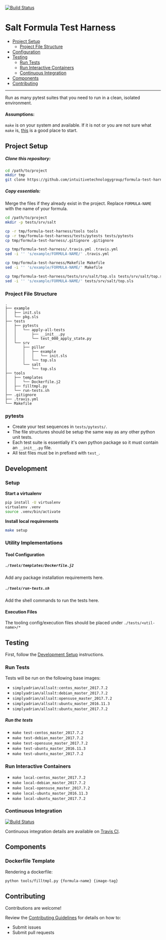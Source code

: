 [![Build Status](https://travis-ci.org/intuitivetechnologygroup/formula-test-harness.svg?branch=master)](https://travis-ci.org/intuitivetechnologygroup/formula-test-harness)

# <a name='documentation'></a> Salt Formula Test Harness

* [Project Setup](#project-setup)
  - [Project File Structure](#file-structure)
* [Configuration](#configuration)
* [Testing](#testing)
  - [Run Tests](#run-tests)
  - [Run Interactive Containers](#run-containers)
  - [Continuous Integration](#ci)
* [Components](#components)
* [Contributing](#Contributing)

---

Run as many pytest suites that you need to run in a clean, isolated environment.

#### Assumptions:

`make` is on your system and available. If it is not or you are not sure what
`make` is, [this](https://www.gnu.org/software/make/) is a good place to start.


## <a name='project-setup'></a> Project Setup

##### Clone this repository:

```bash
cd /path/to/project
mkdir tmp
git clone https://github.com/intuitivetechnologygroup/formula-test-harness.git tmp/formula-test-harness
```

##### Copy essentials:

Merge the files if they already exist in the project.
Replace `FORMULA-NAME` with the name of your formula.

```bash
cd /path/to/project
mkdir -p tests/srv/salt

cp -r tmp/formula-test-harness/tools tools
cp -r tmp/formula-test-harness/tests/pytests tests/pytests
cp tmp/formula-test-harness/.gitignore .gitignore

cp tmp/formula-test-harness/.travis.yml .travis.yml
sed -i '' 's/example/FORMULA-NAME/' .travis.yml

cp tmp/formula-test-harness/Makefile Makefile
sed -i '' 's/example/FORMULA-NAME/' Makefile

cp tmp/formula-test-harness/tests/srv/salt/top.sls tests/srv/salt/top.sls
sed -i '' 's/example/FORMULA-NAME/' tests/srv/salt/top.sls
```

### <a name='file-structure'></a> Project File Structure

````
.
├── example
│   ├── init.sls
│   └── pkg.sls
├── tests
│   ├── pytests
│   │   └── apply-all-tests
│   │       ├── __init__.py
│   │       └── test_000_apply_state.py
│   └── srv
│       ├── pillar
│       │   ├── example
│       │   │   └── init.sls
│       │   └── top.sls
│       └── salt
│           └── top.sls
├── tools
│   ├── templates
│   │   └── Dockerfile.j2
│   ├── filltmpl.py
│   └── run-tests.sh
├── .gitignore
├── .travis.yml
└── Makefile
````

### pytests

* Create your test sequences in `tests/pytests/`.
* The file structures should be setup the same way as any other python unit tests.
* Each test suite is essentially it's own python package so it must contain an `__init__.py` file.
* All test files must be in prefixed with `test_`.


## <a name='development'></a> Development

### <a name='dev-setup'></a> Setup

**Start a virtualenv**

```bash
pip install -U virtualenv
virtualenv .venv
source .venv/bin/activate
```

**Install local requirements**

```bash
make setup
```

### <a name='dev-utility-implementations'></a> Utility Implementations

#### Tool Configuration

##### `./tools/templates/Dockerfile.j2`

Add any package installation requirements here.

##### `./tools/run-tests.sh`

Add the shell commands to run the tests here.

#### Execution Files

The tooling config/execution files should be placed under `./tests/<util-name>/*`


## <a name='testing'></a> Testing

First, follow the [Development Setup](#dev-setup) instructions.

### <a name='run-tests'></a> Run Tests

Tests will be run on the following base images:

* `simplyadrian/allsalt:centos_master_2017.7.2`
* `simplyadrian/allsalt:debian_master_2017.7.2`
* `simplyadrian/allsalt:opensuse_master_2017.7.2`
* `simplyadrian/allsalt:ubuntu_master_2016.11.3`
* `simplyadrian/allsalt:ubuntu_master_2017.7.2`

##### Run the tests

* `make test-centos_master_2017.7.2`
* `make test-debian_master_2017.7.2`
* `make test-opensuse_master_2017.7.2`
* `make test-ubuntu_master_2016.11.3`
* `make test-ubuntu_master_2017.7.2`

### <a name='run-containers'></a> Run Interactive Containers

* `make local-centos_master_2017.7.2`
* `make local-debian_master_2017.7.2`
* `make local-opensuse_master_2017.7.2`
* `make local-ubuntu_master_2016.11.3`
* `make local-ubuntu_master_2017.7.2`

### <a name='ci'></a> Continuous Integration

[![Build Status](https://travis-ci.org/intuitivetechnologygroup/formula-test-harness.svg?branch=master)](https://travis-ci.org/intuitivetechnologygroup/formula-test-harness)

Continuous integration details are available on [Travis CI](https://travis-ci.org/intuitivetechnologygroup/formula-test-harness).


## <a name='components'></a> Components

### Dockerfile Template

Rendering a dockerfile:

```bash
python tools/filltmpl.py {formula-name} {image-tag}
```


## <a name='contributing'></a> Contributing

Contributions are welcome!

Review the [Contributing Guidelines](https://github.com/intuitivetechnologygroup/formula-test-harness/blob/master/CONTRIBUTING.md) for details on how to:

* Submit issues
* Submit pull requests
